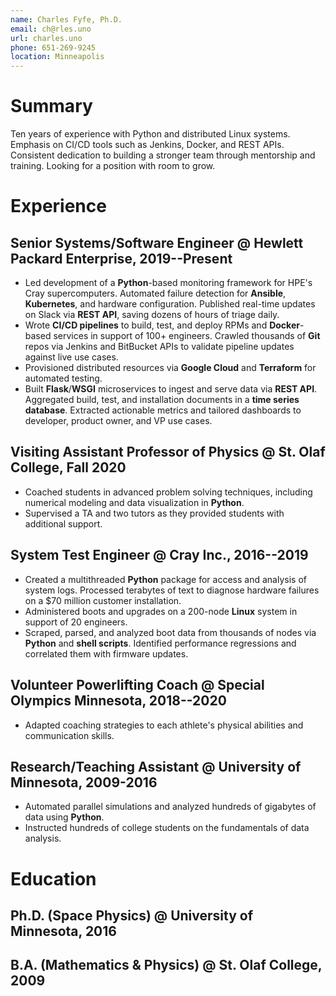 ```yaml
---
name: Charles Fyfe, Ph.D.
email: ch@rles.uno
url: charles.uno
phone: 651-269-9245
location: Minneapolis
---
```


# Summary

Ten years of experience with Python and distributed Linux systems.
Emphasis on CI/CD tools such as Jenkins, Docker, and REST APIs.
Consistent dedication to building a stronger team through mentorship and training.
Looking for a position with room to grow.

<!---
stolaf: coached
onboarding: trained. workload management
no interns

hundreds of students! problem solving, error analysis, data analysis, scientific writing/communication
mentoring across roles and institutions.
Ten years automation and analysis in Python.
Fluent in Linux and shell scripting.
Emphasis on CI/CD tools such as Jenkins, Docker, and REST APIs.
Comfortable mentoring interns, onboarding employees, and evangelizing new technologies.
Automate away tedious and error-prone manual steps.
students, interns, and junior engineers.
-->

# Experience

## Senior Systems/Software Engineer @ Hewlett Packard Enterprise, 2019--Present

- Led development of a **Python**-based monitoring framework for HPE's Cray supercomputers. Automated failure detection for **Ansible**, **Kubernetes**, and hardware configuration. Published real-time updates on Slack via **REST API**, saving dozens of hours of triage daily.
- Wrote **CI/CD pipelines** to build, test, and deploy RPMs and **Docker**-based services in support of 100+ engineers. Crawled thousands of **Git** repos via Jenkins and BitBucket APIs to validate pipeline updates against live use cases.
- Provisioned distributed resources via **Google Cloud** and **Terraform** for automated testing.
- Built **Flask**/**WSGI** microservices to ingest and serve data via **REST API**. Aggregated build, test, and installation documents in a **time series database**. Extracted actionable metrics and tailored dashboards to developer, product owner, and VP use cases.

<!---
- Mentored a junior developers as they steered functionality into production.
- Created a **Groovy** pipeline to deploy **Docker**-based microservices on each **Git** commit. Enabled rapid iteration in a tightly-coupled ecosystem by aligning interfaces to industry best practices.

- Wrote a **CI/CD pipeline** to build, test, and distribute RPMs on commit in support of 100+ engineers.
- Crawled **Jenkins** via **REST API** to monitor the health of 6 products across 27 supercomputers. Aggregated metrics onto an **nginx**/**WSGI** dashboard accessed hundreds of times daily.
- Prototyped a pipeline to dynamically provision a virtual supercomputer-like resource on commit for automated testing. **Google Cloud**
- Refactored code to eliminate security risks. Wrote code that would work in an air-gapped system with no network access.
- Created a **Bash**/**Python** framework to automate testing on **Linux** supercomputers. Supported three development teams as they moved from quarterly release testing to continuous testing.
- Automated deployment of **Docker**-based services, including an **ELK** database and a **WSGI** dashboard. Enabled my team to iterate over dozens of commits per day in production-like environments.
- Mentored two interns, one of whom was hired full-time after graduation.
- Presented the Shasta test paradigm to an audience of 100+ engineers. Secured VP buy-in and followed up on concerns.
- Crawled thousands of repos via BitBucket's **REST API**. Validated pipeline changes against live use cases to avoid disrupting product streams
- Demonstrated pipeline best practices with an annotated end-to-end example: a **REST API** written in **Go**, wrapped in a **Docker** container, and deployed to **Kubernetes** via **Ansible**.
-->

## Visiting Assistant Professor of Physics @ St. Olaf College, Fall 2020

- Coached students in advanced problem solving techniques, including numerical modeling and data visualization in **Python**.
- Supervised a TA and two tutors as they provided students with additional support.

<!---
- Drove positive student outcomes in the midst of a global crisis. Iterated over teaching tools and re-prioritized curriculum to suit remote learning.
- Balanced lecture, group work, and one-on-one meetings to ensure each student's grasp of core concepts.
- Delegated one-on-one support (in part) to two TAs to ensure each student's grasp of core concepts.
- directed students to on-campus resources for health and support
- Coordinated the efforts of a TA and two tutors to ensure each student's grasp of core concepts.
- unconventional/creative assignments, not just problems.
- Managed a TA and two tutors
- Balanced group work and one-on-one support to ensure mastery of each core concept.
- Pivoted unexpectedly from in-person to remote learning. Re-prioritized curriculum and iterated over teaching tools.
-->

## System Test Engineer @ Cray Inc., 2016--2019

- Created a multithreaded **Python** package for access and analysis of system logs. Processed terabytes of text to diagnose hardware failures on a $70 million customer installation.
- Administered boots and upgrades on a 200-node **Linux** system in support of 20 engineers.
- Scraped, parsed, and analyzed boot data from thousands of nodes via **Python** and **shell scripts**. Identified performance regressions and correlated them with firmware updates.

<!---

- Developed educational materials to onboard dozens of new employees.

- Trained dozens of employees to use Cray supercomputers and workload managers.

- Mentored two interns. Recommended one of them for a full-time position after graduation.
- Launched **Jenkins** pipelines via **REST API**. Throttled jobs automatically to ensure the stability of the skunkworks build server.
- Centralized access and analysis of supercomputer log files via a multithreaded **Python** package. Processed terabytes of text to diagnose hardware failures on a $70 million customer installation.
- Developed an object-oriented **Python** library for control and testing of the Cray XC liquid cooling system. Averted emergency reboots, thermal throttling, and tens of thousands of dollars in wasted power.
- we were doing Jenkins on a skunkworks server before anyone else at Cray!
Cori: 12k nodes, $70M
- Deployed an automated **Python** harness to run nightly tests against Cray's performance analysis tools. Filed detailed bugs against Cray, Gnu, and Intel compilers.
-->

## Volunteer Powerlifting Coach @ Special Olympics Minnesota, 2018--2020

- Adapted coaching strategies to each athlete's physical abilities and communication skills.

<!---
- Coordinated warm-ups, meals, and parent concerns during full-day Area and State meets.
- Worked with 20 athletes aged 16 to 60 to improve health, strength, and confidence.
- incremental progress
-->

## Research/Teaching Assistant @ University of Minnesota, 2009-2016

- Automated parallel simulations and analyzed hundreds of gigabytes of data using **Python**.
- Instructed hundreds of college students on the fundamentals of data analysis.

<!---
- Optimized an electromagnetic wave model in parallel **Fortran**.
- Tutored at-risk students individually, improving their performance by a full letter grade or more.
- Coordinated between professors, teaching assistants, and tutors as Head TA.
- Visualized data with **Matplotlib** to share via posters, papers, and workshops.
- Considered anomalous ring current activity as a novel driving mechanism
- automated job launch and data analysis in python
- Communicated detailed concepts to audiences with varied technical backgrounds.
- Coached new team members to improve student outcomes.
-->


<!---
## Shop Volunteer @ Science Museum of Minnesota, 2018-2020

- Developed microcontroller applications in **Python** and **C++** for use in museum exhibits.
- Soldering, exhibit assembly.
-->

# Education

## Ph.D. (Space Physics) @ University of Minnesota, 2016
<!---
- Burlaga/Arctowski Medal Fellow
-->

## B.A. (Mathematics \& Physics) @ St. Olaf College, 2009
<!---
- Distinction in Mathematics, Distinction in Physics, Magna Cum Laude
-->
